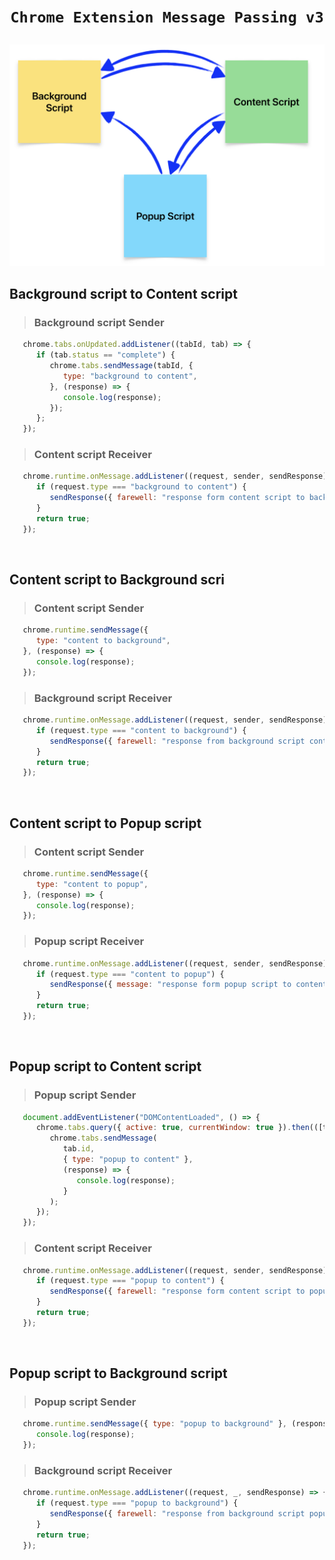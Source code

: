 # <p align="center"> **`Chrome Extension Message Passing v3`** </p>

![x](./image.png)

## Background script to Content script
> ### Background script Sender
```js
   chrome.tabs.onUpdated.addListener((tabId, tab) => {
      if (tab.status == "complete") {
         chrome.tabs.sendMessage(tabId, {
            type: "background to content",
         }, (response) => {
            console.log(response);
         });
      };
   });
```
> ### Content script Receiver
```js
   chrome.runtime.onMessage.addListener((request, sender, sendResponse) => {
      if (request.type === "background to content") {
         sendResponse({ farewell: "response form content script to background" });
      }
      return true;
   });
```
<br>

## Content script to Background scri
> ### Content script Sender
```js
   chrome.runtime.sendMessage({
      type: "content to background",
   }, (response) => {
      console.log(response);
   });
```
> ### Background script Receiver
```js
   chrome.runtime.onMessage.addListener((request, sender, sendResponse) => {
      if (request.type === "content to background") {
         sendResponse({ farewell: "response from background script content" });
      }
      return true;
   });
```
<br>

## Content script to Popup script
> ### Content script Sender
```js
   chrome.runtime.sendMessage({
      type: "content to popup",
   }, (response) => {
      console.log(response);
   });
```
> ### Popup script Receiver
```js
   chrome.runtime.onMessage.addListener((request, sender, sendResponse) => {
      if (request.type === "content to popup") {
         sendResponse({ message: "response form popup script to content" });
      }
      return true;
   });
```
<br>

## Popup script to Content script
> ### Popup script Sender
```js
   document.addEventListener("DOMContentLoaded", () => {
      chrome.tabs.query({ active: true, currentWindow: true }).then(([tab]) => {
         chrome.tabs.sendMessage(
            tab.id,
            { type: "popup to content" },
            (response) => {
               console.log(response);
            }
         );
      });
   });
```
> ### Content script Receiver
```js
   chrome.runtime.onMessage.addListener((request, sender, sendResponse) => {
      if (request.type === "popup to content") {
         sendResponse({ farewell: "response form content script to popup" });
      }
      return true;
   });
```
<br>

## Popup script to Background script
> ### Popup script Sender
```js
   chrome.runtime.sendMessage({ type: "popup to background" }, (response) => {
      console.log(response);
   });
```
> ### Background script Receiver
```js
   chrome.runtime.onMessage.addListener((request, _, sendResponse) => {
      if (request.type === "popup to background") {
         sendResponse({ farewell: "response from background script popup" });
      }
      return true;
   });
```